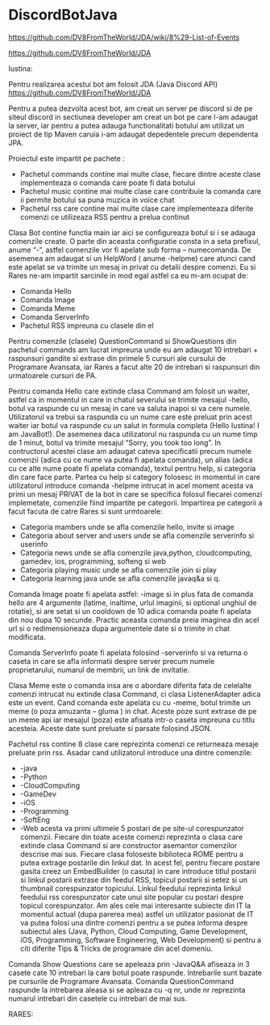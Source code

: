 # DiscordBotJava

https://github.com/DV8FromTheWorld/JDA/wiki/8%29-List-of-Events

https://github.com/DV8FromTheWorld/JDA

Iustina:

Pentru realizarea acestui bot am folosit JDA (Java Discord API) https://github.com/DV8FromTheWorld/JDA

Pentru a putea dezvolta acest  bot, am creat un server pe discord si de pe siteul discord in sectiunea developer am creat un bot pe care l-am adaugat la server, iar pentru a putea adauga functionalitati botului am utilizat un proiect de tip Maven caruia i-am adaugat depedentele precum dependenta JPA.

Proiectul este impartit pe pachete :
-	Pachetul commands contine mai multe clase, fiecare dintre aceste clase implementeaza o comanda care poate fi data botului
-	Pachetul music contine mai multe clase care contribuie la comanda care ii permite botului sa puna muzica in voice chat
-	Pachetul rss care contine mai multe clase care implementeaza diferite comenzi ce utilizeaza RSS pentru a prelua continut

Clasa Bot contine functia main iar aici se configureaza botul si i se adauga comenzile create.
O parte din aceasta configuratie consta in a seta prefixul, anume “-“, astfel comenzile vor fi apelate sub forma – numecomanda. De asemenea am adaugat si un HelpWord ( anume -helpme) care atunci cand este apelat se va trimite un mesaj in privat cu detalii despre comenzi.
Eu si Rares ne-am impartit sarcinile in mod egal astfel ca eu m-am ocupat de:
-	Comanda Hello
-	Comanda Image
-	Comanda Meme
-	Comanda ServerInfo
-	Pachetul RSS impreuna cu clasele din el

Pentru comenzile (clasele) QuestionCommand si ShowQuestions din pachetul commands am lucrat impreuna unde eu am adaugat 10 intrebari  + raspunsuri gandite si extrase din primele 5 cursuri ale cursului de Programare Avansata, iar Rares a facut alte 20 de intrebari si raspunsuri din urmatoarele cursuri de PA.

Pentru comanda Hello care extinde clasa Command am folosit un waiter, astfel ca in momentul in care in chatul severului se trimite mesajul -hello, botul va raspunde cu un mesaj in care va saluta inapoi si va cere numele. Utilizatorul va trebui sa raspunda cu un nume care este preluat prin acest waiter iar botul va raspunde cu un salut in formula completa (Hello Iustina! I am JavaBot!). De asemenea daca utilizatorul nu raspunda cu un nume timp de 1 minut, botul va trimite mesajul “Sorry, you took too long”.
In contructorul acestei clase am adaugat cateva specificatii precum numele comenzii (adica cu ce nume va putea fi apelata comanda), un alias (adica cu ce alte nume poate fi apelata comanda), textul pentru help, si categoria din care face parte.
Partea cu help si category folosesc in momentul in care utilizatorul introduce comanda -helpme intrucat in acel moment acesta va primi un mesaj PRIVAT de la bot in care se specifica folosul fiecarei comenzi implemetate, comenzile fiind impartite pe categorii.
Impartirea pe categorii a facut facuta de catre Rares si sunt urmtoarele:
-	Categoria mambers unde se afla comenzile hello, invite si image
-	Categoria about server and users unde se afla comenzile serverinfo si userinfo
-	Categoria news unde se afla comenzile java,python, cloudcomputing, gamedev, ios, programming, softeng si web
-	Categoria playing music unde se afla comenzile join si play
-	Categoria learning java unde se afla comenzile javaq&a si q.


 Comanda Image poate fi apelata astfel: -image si in plus fata de comanda hello are 4 argumente (latime, inaltime, urlul imaginii, si optional unghiul de rotatie), si are setat si un cooldown de 10 adica comanda poate fi apelata din nou dupa 10 secunde. Practic aceasta comanda preia imaginea din acel url si o redimensioneaza dupa argumentele date si o trimite in chat modificata.

Comanda ServerInfo poate fi apelata folosind -serverinfo si va returna o caseta in care se afla informatii despre server precum numele proprietarului, numarul de membrii, un link de invitatie.

Clasa Meme este o comanda insa are o abordare diferita fata de celelalte comenzi intrucat nu extinde clasa Command, ci clasa ListenerAdapter adica este un event. Cand comanda este apelata cu cu -meme, botul trimite un meme (o poza amuzanta – gluma ) in chat. Aceste poze sunt extrase de pe un meme api iar mesajul (poza) este afisata intr-o caseta impreuna cu titlu acesteia. Aceste date sunt preluate si parsate folosind JSON.

Pachetul rss contine 8 clase care reprezinta comenzi ce returneaza mesaje preluate prin rss. Asadar cand utilizatorul introduce una dintre comenzile:
-	-java
-	-Python
-	-CloudComputing
-	-GameDev
-	-iOS
-	-Programming
-	-SoftEng
-	-Web
acesta va primi ultimele 5 postari de pe site-ul corespunzator comenzii.
Fiecare din toate aceste comenzi reprezinta o clasa care extinde clasa Command si are constructor asemantor comenzilor descrise mai sus.  Fiecare clasa foloseste biblioteca ROME pentru a putea extrage postarile din linkul dat.  In acest fel, pentru fiecare postare gasita creez un EmbedBuilder (o casuta) in care introduce titlul postarii si linkul postarii extrase din feedul RSS, topicul postarii si setez si un thumbnail corespunzator topicului. Linkul feedului reprezinta linkul feedului rss corespunzator cate unui site popular cu postari despre topicul corespunzator. 
Am ales cele mai interesante subiecte din IT la momentul actual (dupa parerea mea) astfel un utilizator pasionat de IT va putea folosi una dintre comenzi pentru a se putea informa despre subiectul ales (Java, Python, Cloud Computing, Game Development, iOS, Programming, Software Engineering, Web Development) si pentru a citi diferite Tips & Tricks de programare din acel domeniu.

Comanda Show Questions care se apeleaza prin -JavaQ&A afiseaza in 3 casete cate 10 intrebari la care botul poate raspunde. Intrebarile sunt bazate pe cursurile de Programare Avansata. 
Comanda QuestionCommand raspunde la intrebarea aleasa si se apleaza cu -q nr, unde nr reprezinta numarul intrebari din casetele cu intrebari de mai sus.




RARES:
